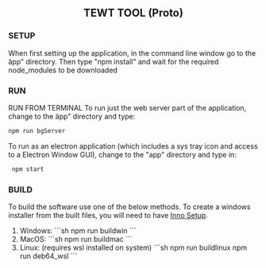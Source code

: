 <h2 align="center">TEWT TOOL (Proto)</h2>

<h3>SETUP</h3>

When first setting up the application, in the command line window go to the äpp" directory.
Then type "npm install" and wait for the required node_modules to be downloaded

<h3>RUN</h3>

RUN FROM TERMINAL
To run just the web server part of the application, change to the äpp" directory and type:
```sh
npm run bgServer
```

To run as an electron application (which includes a sys tray icon and access to a Electron Window GUI), change
to the "app" directory and type in:
```sh
 npm start
 ```

 <h3>BUILD</h3>

 To build the software use one of the below methods.
 To create a windows installer from the built files, you will need to have <a href="https://jrsoftware.org/isinfo.php">Inno Setup</a>.
 <ol>
 <li>Windows:
 ```sh
 npm run buildwin
 ```
 </li>
<li>MacOS:
 ```sh
 npm run buildmac
 ```
</li>
<li>Linux: (requires wsl installed on system)
 ```sh
 npm run buildlinux
 npm run deb64_wsl
 ```
</li>